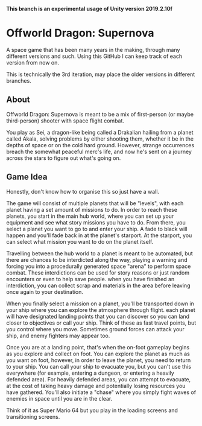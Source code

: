 **This branch is an experimental usage of Unity version 2019.2.10f**

# Offworld Dragon: Supernova
 
A space game that has been many years in the making, through many different versions and such. Using this GitHub I can keep track of each version from now on.

This is technically the 3rd iteration, may place the older versions in different branches.

## About

Offworld Dragon: Supernova is meant to be a mix of first-person (or maybe third-person) shooter with space flight combat.

You play as Sei, a dragon-like being called a Drakalian hailing from a planet called Akala, solving problems by either shooting them, whether it be in the depths of space or on the cold hard ground. However, strange occurrences breach the somewhat peaceful merc's life, and now he's sent on a journey across the stars to figure out what's going on.

## Game Idea

Honestly, don't know how to organise this so just have a wall.

The game will consist of multiple planets that will be "levels", with each planet having a set amount of missions to do. In order to reach these planets, you start in the main hub world, where you can set up your equipment and see what story missions you have to do. From there, you select a planet you want to go to and enter your ship. A fade to black will happen and you'll fade back in at the planet's starport. At the starport, you can select what mission you want to do on the planet itself.

Travelling between the hub world to a planet is meant to be automated, but there are chances to be interdicted along the way, playing a warning and forcing you into a procedurally generated space "arena" to perform space combat. These interdictions can be used for story reasons or just random encounters or even to help save people. when you have finished an interdiction, you can collect scrap and materials in the area before leaving once again to your destination.

When you finally select a mission on a planet, you'll be transported down in your ship where you can explore the atmosphere through flight. each planet will have designated landing points that you can discover so you can land closer to objectives or call your ship. Think of these as fast travel points, but you control where you move. Sometimes ground forces can attack your ship, and enemy fighters may appear too.

Once you are at a landing point, that's when the on-foot gameplay begins as you explore and collect on foot. You can explore the planet as much as you want on foot, however, in order to leave the planet, you need to return to your ship. You can call your ship to evacuate you, but you can't use this everywhere (for example, entering a dungeon, or entering a heavily defended area). For heavily defended areas, you can attempt to evacuate, at the cost of taking heavy damage and potentially losing resources you have gathered. You'll also initiate a "chase" where you simply fight waves of enemies in space until you are in the clear.

Think of it as Super Mario 64 but you play in the loading screens and transitioning screens.


